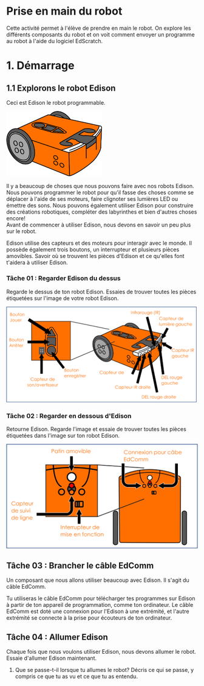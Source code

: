 # Prise en main du robot <!-- omit in toc -->

Cette activité permet à l'élève de prendre en main le robot. On explore les différents composants du robot et on voit comment envoyer un programme au robot à l'aide du logiciel EdScratch.

# 1. Démarrage

## 1.1 Explorons le robot Edison
Ceci est Edison le robot programmable.

<img src="img/edison.png" width=50% />

Il y a beaucoup de choses que nous pouvons faire avec nos robots Edison. Nous pouvons programmer le robot pour qu'il fasse des choses comme se déplacer à l'aide de ses moteurs, faire clignoter ses lumières LED ou émettre des sons. Nous pouvons également utiliser Edison pour construire des créations robotiques, compléter des labyrinthes et bien d'autres choses encore!  
Avant de commencer à utiliser Edison, nous devons en savoir un peu plus sur le robot.

Edison utilise des capteurs et des moteurs pour interagir avec le monde. Il possède également trois boutons, un interrupteur et plusieurs pièces amovibles. Savoir où se trouvent les pièces d'Edison et ce qu'elles font t'aidera à utiliser Edison.

### Tâche 01 : Regarder Edison du dessus
Regarde le dessus de ton robot Edison. Essaies de trouver toutes les pièces étiquetées sur l'image de votre robot Edison.

![](img/component_fr.png)


### Tâche 02 : Regarder en dessous d'Edison
Retourne Edison. Regarde l'image et essaie de trouver toutes les pièces étiquetées dans l'image sur ton robot Edison.

![](img/component_under_fr.png)

## Tâche 03 : Brancher le câble EdComm
Un composant que nous allons utiliser beaucoup avec Edison. Il s'agit du câble EdComm.

Tu utiliseras le câble EdComm pour télécharger tes programmes sur Edison à partir de ton appareil de programmation, comme ton ordinateur. Le câble EdComm est doté une connexion pour l'Edison à une extrémité, et l'autre extrémité se connecte à la prise pour écouteurs de ton ordinateur.

## Tâche 04 : Allumer Edison
Chaque fois que nous voulons utiliser Edison, nous devons allumer le robot. Essaie d'allumer Edison maintenant.

1. Que se passe-t-il lorsque tu allumes le robot? Décris ce qui se passe, y compris ce que tu as vu et ce que tu as entendu.

